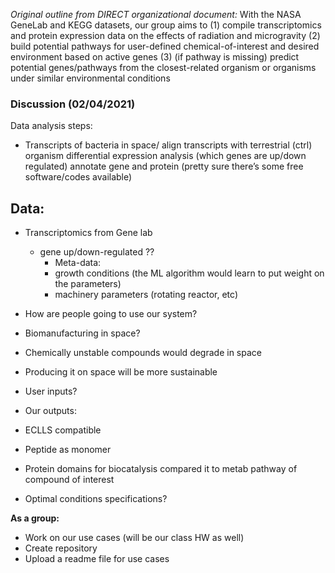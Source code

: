 *Original outline from DIRECT organizational document:*
With the NASA GeneLab and KEGG datasets, our group aims to (1) compile transcriptomics and protein expression data on the effects of radiation and microgravity (2) build potential pathways for user-defined chemical-of-interest and desired environment based on active genes (3) (if pathway is missing) predict potential genes/pathways from the closest-related organism or organisms under similar environmental conditions

### Discussion (02/04/2021)
Data analysis steps:
* Transcripts of bacteria in space/ align transcripts with terrestrial (ctrl) organism differential expression analysis (which genes are up/down regulated) annotate gene and protein (pretty sure there’s some free software/codes available)

## Data:
* Transcriptomics from Gene lab
	* gene up/down-regulated ??
        * Meta-data: 
        * growth conditions (the ML algorithm would learn to put weight on the parameters)
        * machinery parameters (rotating reactor, etc)

* How are people going to use our system?
 * Biomanufacturing in space?
 * Chemically unstable compounds would degrade in space
 * Producing it on space will be more sustainable
 * User inputs? 

* Our outputs:
 * ECLLS compatible
 * Peptide as monomer
 * Protein domains for biocatalysis compared it to metab pathway of compound of interest
 * Optimal conditions specifications?

**As a group:** 
 * Work on our use cases (will be our class HW as well)
 * Create repository
 * Upload a readme file for use cases
